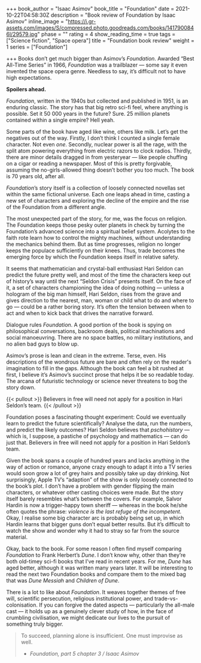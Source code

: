 +++
book_author = "Isaac Asimov"
book_title = "Foundation"
date = 2021-10-22T04:58:30Z
description = "Book review of Foundation by Isaac Asimov"
inline_image = "https://i.gr-assets.com/images/S/compressed.photo.goodreads.com/books/1417900846l/29579.jpg"
phase = ""
rating = 4
show_reading_time = true
tags = ["Science fiction", "Space opera"]
title = "Foundation book review"
weight = 1
series = ["Foundation"]

+++
Books don’t get much bigger than Asimov’s _Foundation_. Awarded “Best All-Time Series” in 1966, _Foundation_ was a trailblazer — some say it even invented the space opera genre. Needless to say, it’s difficult not to have high expectations.

**Spoilers ahead.**

<!--more-->

_Foundation_, written in the 1940s but collected and published in 1951, is an enduring classic. The story has that big retro sci-fi feel, where anything is possible. Set it 50 000 years in the future? Sure. 25 million planets contained within a single empire? Hell yeah.

Some parts of the book have aged like wine, others like milk. Let’s get the negatives out of the way. Firstly, I don’t think I counted a single female character. Not even _one_. Secondly, nuclear power is all the rage, with the split atom powering everything from electric razors to clock radios. Thirdly, there are minor details dragged in from yesteryear — like people chuffing on a cigar or reading a newspaper. Most of this is pretty forgivable, assuming the no-girls-allowed thing doesn’t bother you too much. The book is 70 years old, after all.

_Foundation_’s story itself is a collection of loosely connected novellas set within the same fictional universe. Each one leaps ahead in time, casting a new set of characters and exploring the decline of the empire and the rise of the Foundation from a different angle.

The most unexpected part of the story, for me, was the focus on religion. The Foundation keeps those pesky outer planets in check by turning the Foundation’s advanced science into a spiritual belief system. Acolytes to the faith rote learn how to control the mighty machines, without understanding the mechanics behind them. But as time progresses, religion no longer keeps the populace sufficiently on their knees. Thus, trade becomes the emerging force by which the Foundation keeps itself in relative safety.

It seems that mathematician and crystal-ball enthusiast Hari Seldon can predict the future pretty well, and most of the time the characters keep out of history’s way until the next “Seldon Crisis” presents itself. On the face of it, a set of characters championing the idea of doing nothing — unless a hologram of the big man himself, Hari Seldon, rises from the grave and gives direction to the nearest, man, woman or child what to do and where to go — could be a rather boring story. It’s often the tension between when to act and when to kick back that drives the narrative forward.

Dialogue rules _Foundation_. A good portion of the book is spying on philosophical conversations, backroom deals, political machinations and social manoeuvring. There are no space battles, no military institutions, and no alien bad guys to blow up. 

Asimov’s prose is lean and clean in the extreme. Terse, even. His descriptions of the wondrous future are bare and often rely on the reader's imagination to fill in the gaps. Although the book can feel a bit rushed at first, I believe it’s Asimov’s succinct prose that helps it be so readable today. The arcana of futuristic technology or science never threatens to bog the story down.

{{< pullout >}} Believers in free will need not apply for a position in Hari Seldon’s team. {{< /pullout >}}

Foundation poses a fascinating thought experiment: Could we eventually learn to predict the future scientifically? Analyse the data, run the numbers, and predict the likely outcomes? Hari Seldon believes that _pschohistory_ — which is, I suppose, a pastiche of psychology and mathematics — can do just that. Believers in free will need not apply for a position in Hari Seldon’s team.

Given the book spans a couple of hundred years and lacks anything in the way of action or romance, anyone crazy enough to adapt it into a TV series would soon grow a lot of grey hairs and possibly take up day drinking. Not surprisingly, Apple TV’s “adaption” of the show is only loosely connected to the book’s plot. I don’t have a problem with gender flipping the main characters, or whatever other casting choices were made. But the story itself barely resembles what’s between the covers. For example, Salvor Hardin is now a trigger-happy town sheriff — whereas in the book he/she often quotes the phrase: _violence is the last refuge of the incompetent._ Okay, I realise some big character arc is probably being set up, in which Hardin learns that bigger guns don’t equal better results. But it’s difficult to watch the show and wonder why it had to stray so far from the source material.

Okay, back to the book. For some reason I often find myself comparing _Foundation_ to Frank Herbert’s _Dune_. I don’t know why, other than they’re both old-timey sci-fi books that I’ve read in recent years. For me, _Dune_ has aged better, although it was written many years later. It will be interesting to read the next two Foundation books and compare them to the mixed bag that was _Dune Messiah_ and _Children of Dune_.

There is a lot to like about _Foundation_. It weaves together themes of free will, scientific persecution, religious institutional power, and trade-vs-colonisation. If you can forgive the dated aspects — particularly the all-male cast — it holds up as a genuinely clever study of how, in the face of crumbling civilisation, we might dedicate our lives to the pursuit of something truly bigger.

> To succeed, planning alone is insufficient. One must improvise as well.
>
> * _Foundation, part 5 chapter 3 / Isaac Asimov_